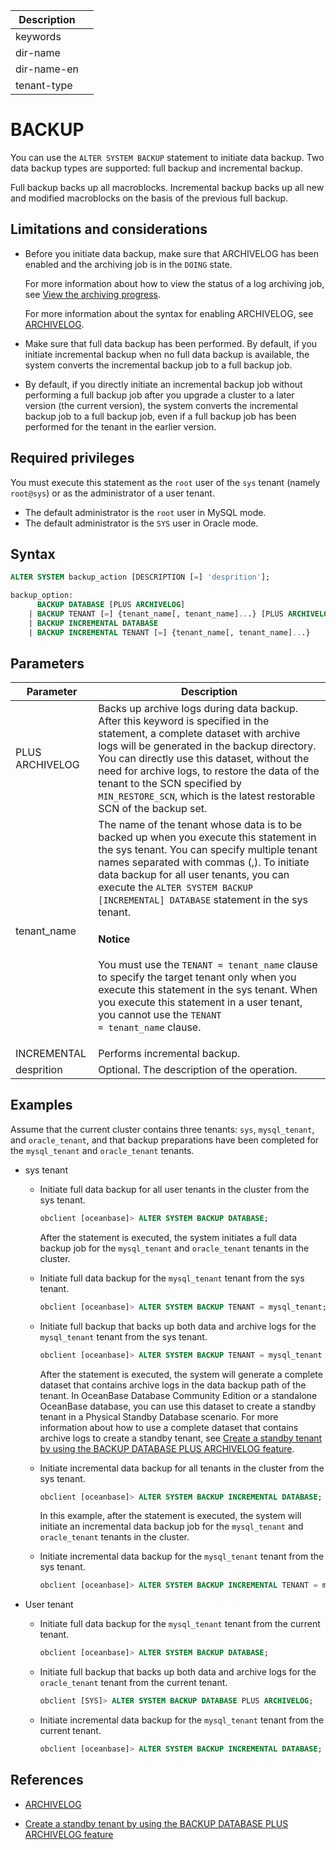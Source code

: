 | Description |                 |
|---------------|-----------------|
| keywords |                 |
| dir-name |                 |
| dir-name-en |                 |
| tenant-type |                 |

# BACKUP

You can use the `ALTER SYSTEM BACKUP` statement to initiate data backup. Two data backup types are supported: full backup and incremental backup.

Full backup backs up all macroblocks. Incremental backup backs up all new and modified macroblocks on the basis of the previous full backup.

## Limitations and considerations

* Before you initiate data backup, make sure that ARCHIVELOG has been enabled and the archiving job is in the `DOING` state.

   For more information about how to view the status of a log archiving job, see [View the archiving progress](../../../../../600.manage/600.backup-and-recovery/300.log-archive/600.view-log-archive-progress.md).

   For more information about the syntax for enabling ARCHIVELOG, see [ARCHIVELOG](200.archivelog.md).

* Make sure that full data backup has been performed. By default, if you initiate incremental backup when no full data backup is available, the system converts the incremental backup job to a full backup job.

* By default, if you directly initiate an incremental backup job without performing a full backup job after you upgrade a cluster to a later version (the current version), the system converts the incremental backup job to a full backup job, even if a full backup job has been performed for the tenant in the earlier version.

## Required privileges

You must execute this statement as the `root` user of the `sys` tenant (namely `root@sys`) or as the administrator of a user tenant.  

* The default administrator is the `root` user in MySQL mode.
* The default administrator is the `SYS` user in Oracle mode.

## Syntax

```sql
ALTER SYSTEM backup_action [DESCRIPTION [=] 'desprition'];

backup_option:
      BACKUP DATABASE [PLUS ARCHIVELOG]
    | BACKUP TENANT [=] {tenant_name[, tenant_name]...} [PLUS ARCHIVELOG]
    | BACKUP INCREMENTAL DATABASE
    | BACKUP INCREMENTAL TENANT [=] {tenant_name[, tenant_name]...}

```

## Parameters

| Parameter | Description |
|-----------------|---------------------------------------------------------------------------|
| PLUS ARCHIVELOG | Backs up archive logs during data backup. After this keyword is specified in the statement, a complete dataset with archive logs will be generated in the backup directory. You can directly use this dataset, without the need for archive logs, to restore the data of the tenant to the SCN specified by `MIN_RESTORE_SCN`, which is the latest restorable SCN of the backup set.  |
| tenant_name | The name of the tenant whose data is to be backed up when you execute this statement in the sys tenant. You can specify multiple tenant names separated with commas (,). To initiate data backup for all user tenants, you can execute the `ALTER SYSTEM BACKUP [INCREMENTAL] DATABASE` statement in the sys tenant. <main id="notice" type='notice'> <h4>Notice</h4><p>You must use the <code>TENANT = tenant_name</code> clause to specify the target tenant only when you execute this statement in the sys tenant. When you execute this statement in a user tenant, you cannot use the <code>TENANT = tenant_name</code> clause. </p></main> |
| INCREMENTAL | Performs incremental backup.  |
| desprition | Optional. The description of the operation.  |

## Examples

Assume that the current cluster contains three tenants: `sys`, `mysql_tenant`, and `oracle_tenant`, and that backup preparations have been completed for the `mysql_tenant` and `oracle_tenant` tenants.

* sys tenant

   * Initiate full data backup for all user tenants in the cluster from the sys tenant.

      ```sql
      obclient [oceanbase]> ALTER SYSTEM BACKUP DATABASE;
      ```

      After the statement is executed, the system initiates a full data backup job for the `mysql_tenant` and `oracle_tenant` tenants in the cluster.

   * Initiate full data backup for the `mysql_tenant` tenant from the sys tenant.

      ```sql
      obclient [oceanbase]> ALTER SYSTEM BACKUP TENANT = mysql_tenant;
      ```

   * Initiate full backup that backs up both data and archive logs for the `mysql_tenant` tenant from the sys tenant.

      ```sql
      obclient [oceanbase]> ALTER SYSTEM BACKUP TENANT = mysql_tenant PLUS ARCHIVELOG;
      ```

      After the statement is executed, the system will generate a complete dataset that contains archive logs in the data backup path of the tenant. In OceanBase Database Community Edition or a standalone OceanBase database, you can use this dataset to create a standby tenant in a Physical Standby Database scenario. For more information about how to use a complete dataset that contains archive logs to create a standby tenant, see [Create a standby tenant by using the BACKUP DATABASE PLUS ARCHIVELOG feature](../../../../../600.manage/400.high-availability/300.physical-standby-database-disaster-recovery/200.create-a-standby-tenant/400.create-a-standby-tenant-by-backup-database-plus-archivelog.md).

   * Initiate incremental data backup for all tenants in the cluster from the sys tenant.

      ```sql
      obclient [oceanbase]> ALTER SYSTEM BACKUP INCREMENTAL DATABASE;
      ```

      In this example, after the statement is executed, the system will initiate an incremental data backup job for the `mysql_tenant` and `oracle_tenant` tenants in the cluster.

   * Initiate incremental data backup for the `mysql_tenant` tenant from the sys tenant.

      ```sql
      obclient [oceanbase]> ALTER SYSTEM BACKUP INCREMENTAL TENANT = mysql_tenant;
      ```

* User tenant

   * Initiate full data backup for the `mysql_tenant` tenant from the current tenant.

      ```sql
      obclient [oceanbase]> ALTER SYSTEM BACKUP DATABASE;
      ```

   * Initiate full backup that backs up both data and archive logs for the `oracle_tenant` tenant from the current tenant.

      ```sql
      obclient [SYS]> ALTER SYSTEM BACKUP DATABASE PLUS ARCHIVELOG;
      ```

   * Initiate incremental data backup for the `mysql_tenant` tenant from the current tenant.

      ```sql
      obclient [oceanbase]> ALTER SYSTEM BACKUP INCREMENTAL DATABASE;
      ```

## References

* [ARCHIVELOG](200.archivelog.md)

* [Create a standby tenant by using the BACKUP DATABASE PLUS ARCHIVELOG feature](../../../../../600.manage/400.high-availability/300.physical-standby-database-disaster-recovery/200.create-a-standby-tenant/400.create-a-standby-tenant-by-backup-database-plus-archivelog.md)
